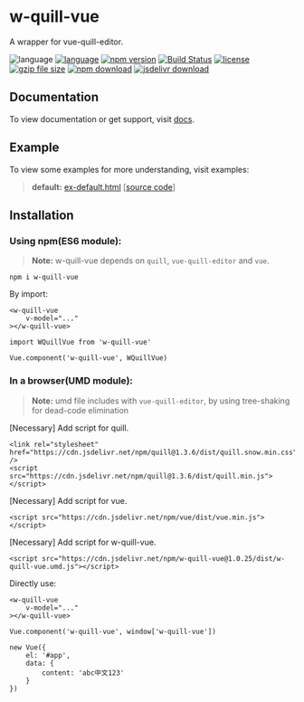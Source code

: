 # w-quill-vue
A wrapper for vue-quill-editor.

![language](https://img.shields.io/badge/language-JavaScript-orange.svg) 
[![language](https://img.shields.io/badge/vue-2.x-brightgreen.svg)](https://github.com/vuejs/vue) 
[![npm version](http://img.shields.io/npm/v/w-quill-vue.svg?style=flat)](https://npmjs.org/package/w-quill-vue) 
[![Build Status](https://travis-ci.org/yuda-lyu/w-quill-vue.svg?branch=master)](https://travis-ci.org/yuda-lyu/w-quill-vue) [![license](https://img.shields.io/npm/l/w-quill-vue.svg?style=flat)](https://npmjs.org/package/w-quill-vue) 
[![gzip file size](http://img.badgesize.io/yuda-lyu/w-quill-vue/master/dist/w-quill-vue.umd.js.svg?compression=gzip)](https://github.com/yuda-lyu/w-quill-vue)
[![npm download](https://img.shields.io/npm/dt/w-quill-vue.svg)](https://npmjs.org/package/w-quill-vue) 
[![jsdelivr download](https://img.shields.io/jsdelivr/npm/hm/w-quill-vue.svg)](https://www.jsdelivr.com/package/npm/w-quill-vue)

## Documentation
To view documentation or get support, visit [docs](https://yuda-lyu.github.io/w-quill-vue/module-WQuillVue.html).

## Example
To view some examples for more understanding, visit examples:
> **default:** [ex-default.html](https://yuda-lyu.github.io/w-quill-vue/examples/ex-default.html) [[source code](https://github.com/yuda-lyu/w-quill-vue/blob/master/docs/examples/ex-default.html)]

## Installation
### Using npm(ES6 module):
> **Note:** w-quill-vue depends on `quill`, `vue-quill-editor` and `vue`.
```alias
npm i w-quill-vue
```
By import:
```alias
<w-quill-vue 
    v-model="..."
></w-quill-vue>

import WQuillVue from 'w-quill-vue'

Vue.component('w-quill-vue', WQuillVue)
```

### In a browser(UMD module):
> **Note:** umd file includes with `vue-quill-editor`, by using tree-shaking for dead-code elimination

[Necessary] Add script for quill.
```alias
<link rel="stylesheet" href="https://cdn.jsdelivr.net/npm/quill@1.3.6/dist/quill.snow.min.css" />
<script src="https://cdn.jsdelivr.net/npm/quill@1.3.6/dist/quill.min.js"></script>
```
[Necessary] Add script for vue.
```alias
<script src="https://cdn.jsdelivr.net/npm/vue/dist/vue.min.js"></script>
```
[Necessary] Add script for w-quill-vue.
```alias
<script src="https://cdn.jsdelivr.net/npm/w-quill-vue@1.0.25/dist/w-quill-vue.umd.js"></script>
```
Directly use:
```alias
<w-quill-vue 
    v-model="..."
></w-quill-vue>

Vue.component('w-quill-vue', window['w-quill-vue'])

new Vue({
    el: '#app',
    data: {
        content: 'abc中文123'
    }
})
```